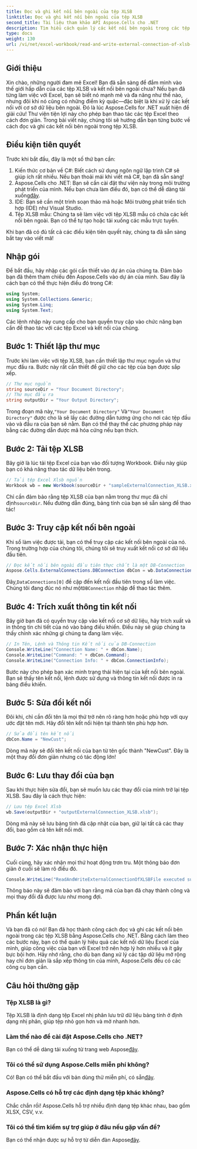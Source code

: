 ```yaml
---
title: Đọc và ghi kết nối bên ngoài của tệp XLSB
linktitle: Đọc và ghi kết nối bên ngoài của tệp XLSB
second_title: Tài liệu tham khảo API Aspose.Cells cho .NET
description: Tìm hiểu cách quản lý các kết nối bên ngoài trong các tệp XLSB bằng Aspose.Cells cho .NET trong hướng dẫn toàn diện này.
type: docs
weight: 130
url: /vi/net/excel-workbook/read-and-write-external-connection-of-xlsb-file/
---
```

## Giới thiệu

Xin chào, những người đam mê Excel! Bạn đã sẵn sàng để đắm mình vào thế giới hấp dẫn của các tệp XLSB và kết nối bên ngoài chưa? Nếu bạn đã từng làm việc với Excel, bạn sẽ biết nó mạnh mẽ và đa năng như thế nào, nhưng đôi khi nó cũng có những điểm kỳ quặc—đặc biệt là khi xử lý các kết nối với cơ sở dữ liệu bên ngoài. Đó là lúc Aspose.Cells for .NET xuất hiện để giải cứu! Thư viện tiện lợi này cho phép bạn thao tác các tệp Excel theo cách đơn giản. Trong bài viết này, chúng tôi sẽ hướng dẫn bạn từng bước về cách đọc và ghi các kết nối bên ngoài trong tệp XLSB.

## Điều kiện tiên quyết

Trước khi bắt đầu, đây là một số thứ bạn cần:

1. Kiến thức cơ bản về C#: Biết cách sử dụng ngôn ngữ lập trình C# sẽ giúp ích rất nhiều. Nếu bạn thoải mái khi viết mã C#, bạn đã sẵn sàng!
2.  Aspose.Cells cho .NET: Bạn sẽ cần cài đặt thư viện này trong môi trường phát triển của mình. Nếu bạn chưa làm điều đó, bạn có thể dễ dàng tải xuống[đây](https://releases.aspose.com/cells/net/). 
3. IDE: Bạn sẽ cần một trình soạn thảo mã hoặc Môi trường phát triển tích hợp (IDE) như Visual Studio. 
4. Tệp XLSB mẫu: Chúng ta sẽ làm việc với tệp XLSB mẫu có chứa các kết nối bên ngoài. Bạn có thể tự tạo hoặc tải xuống các mẫu trực tuyến. 

Khi bạn đã có đủ tất cả các điều kiện tiên quyết này, chúng ta đã sẵn sàng bắt tay vào viết mã!

## Nhập gói

Để bắt đầu, hãy nhập các gói cần thiết vào dự án của chúng ta. Đảm bảo bạn đã thêm tham chiếu đến Aspose.Cells vào dự án của mình. Sau đây là cách bạn có thể thực hiện điều đó trong C#:

```csharp
using System;
using System.Collections.Generic;
using System.Linq;
using System.Text;
```

Các lệnh nhập này cung cấp cho bạn quyền truy cập vào chức năng bạn cần để thao tác với các tệp Excel và kết nối của chúng.

## Bước 1: Thiết lập thư mục

Trước khi làm việc với tệp XLSB, bạn cần thiết lập thư mục nguồn và thư mục đầu ra. Bước này rất cần thiết để giữ cho các tệp của bạn được sắp xếp.

```csharp
// Thư mục nguồn
string sourceDir = "Your Document Directory";
// Thư mục đầu ra
string outputDir = "Your Output Directory";
```

 Trong đoạn mã này,`"Your Document Directory"` Và`"Your Document Directory"` được cho là sẽ lấy các đường dẫn tương ứng cho nơi các tệp đầu vào và đầu ra của bạn sẽ nằm. Bạn có thể thay thế các phương pháp này bằng các đường dẫn được mã hóa cứng nếu bạn thích.

## Bước 2: Tải tệp XLSB

Bây giờ là lúc tải tệp Excel của bạn vào đối tượng Workbook. Điều này giúp bạn có khả năng thao tác dữ liệu bên trong.

```csharp
// Tải tệp Excel Xlsb nguồn
Workbook wb = new Workbook(sourceDir + "sampleExternalConnection_XLSB.xlsb");
```

 Chỉ cần đảm bảo rằng tệp XLSB của bạn nằm trong thư mục đã chỉ định`sourceDir`. Nếu đường dẫn đúng, bảng tính của bạn sẽ sẵn sàng để thao tác!

## Bước 3: Truy cập kết nối bên ngoài

Khi sổ làm việc được tải, bạn có thể truy cập các kết nối bên ngoài của nó. Trong trường hợp của chúng tôi, chúng tôi sẽ truy xuất kết nối cơ sở dữ liệu đầu tiên.

```csharp
// Đọc kết nối bên ngoài đầu tiên thực chất là một DB-Connection
Aspose.Cells.ExternalConnections.DBConnection dbCon = wb.DataConnections[0] as Aspose.Cells.ExternalConnections.DBConnection;
```

 Đây,`DataConnections[0]` đề cập đến kết nối đầu tiên trong sổ làm việc. Chúng tôi đang đúc nó như một`DBConnection` nhập để thao tác thêm.

## Bước 4: Trích xuất thông tin kết nối

Bây giờ bạn đã có quyền truy cập vào kết nối cơ sở dữ liệu, hãy trích xuất và in thông tin chi tiết của nó vào bảng điều khiển. Điều này sẽ giúp chúng ta thấy chính xác những gì chúng ta đang làm việc.

```csharp
// In Tên, Lệnh và Thông tin Kết nối của DB-Connection
Console.WriteLine("Connection Name: " + dbCon.Name);
Console.WriteLine("Command: " + dbCon.Command);
Console.WriteLine("Connection Info: " + dbCon.ConnectionInfo);
```

Bước này cho phép bạn xác minh trạng thái hiện tại của kết nối bên ngoài. Bạn sẽ thấy tên kết nối, lệnh được sử dụng và thông tin kết nối được in ra bảng điều khiển.

## Bước 5: Sửa đổi kết nối

Đôi khi, chỉ cần đổi tên là mọi thứ trở nên rõ ràng hơn hoặc phù hợp với quy ước đặt tên mới. Hãy đổi tên kết nối hiện tại thành tên phù hợp hơn.

```csharp
// Sửa đổi tên kết nối
dbCon.Name = "NewCust";
```

Dòng mã này sẽ đổi tên kết nối của bạn từ tên gốc thành "NewCust". Đây là một thay đổi đơn giản nhưng có tác động lớn!

## Bước 6: Lưu thay đổi của bạn

Sau khi thực hiện sửa đổi, bạn sẽ muốn lưu các thay đổi của mình trở lại tệp XLSB. Sau đây là cách thực hiện:

```csharp
// Lưu tệp Excel Xlsb
wb.Save(outputDir + "outputExternalConnection_XLSB.xlsb");
```

Dòng mã này sẽ lưu bảng tính đã cập nhật của bạn, giữ lại tất cả các thay đổi, bao gồm cả tên kết nối mới.

## Bước 7: Xác nhận thực hiện

Cuối cùng, hãy xác nhận mọi thứ hoạt động trơn tru. Một thông báo đơn giản ở cuối sẽ làm rõ điều đó.

```csharp
Console.WriteLine("ReadAndWriteExternalConnectionOfXLSBFile executed successfully.\r\n");
```

Thông báo này sẽ đảm bảo với bạn rằng mã của bạn đã chạy thành công và mọi thay đổi đã được lưu như mong đợi.

## Phần kết luận

Và bạn đã có nó! Bạn đã học thành công cách đọc và ghi các kết nối bên ngoài trong các tệp XLSB bằng Aspose.Cells cho .NET. Bằng cách làm theo các bước này, bạn có thể quản lý hiệu quả các kết nối dữ liệu Excel của mình, giúp công việc của bạn với Excel trở nên hợp lý hơn nhiều và ít gây bực bội hơn. Hãy nhớ rằng, cho dù bạn đang xử lý các tập dữ liệu mở rộng hay chỉ đơn giản là sắp xếp thông tin của mình, Aspose.Cells đều có các công cụ bạn cần.

## Câu hỏi thường gặp

### Tệp XLSB là gì?  
Tệp XLSB là định dạng tệp Excel nhị phân lưu trữ dữ liệu bảng tính ở định dạng nhị phân, giúp tệp nhỏ gọn hơn và mở nhanh hơn.

### Làm thế nào để cài đặt Aspose.Cells cho .NET?  
 Bạn có thể dễ dàng tải xuống từ trang web Aspose[đây](https://releases.aspose.com/cells/net/).

### Tôi có thể sử dụng Aspose.Cells miễn phí không?  
 Có! Bạn có thể bắt đầu với bản dùng thử miễn phí, có sẵn[đây](https://releases.aspose.com/).

### Aspose.Cells có hỗ trợ các định dạng tệp khác không?  
Chắc chắn rồi! Aspose.Cells hỗ trợ nhiều định dạng tệp khác nhau, bao gồm XLSX, CSV, v.v.

### Tôi có thể tìm kiếm sự trợ giúp ở đâu nếu gặp vấn đề?  
Bạn có thể nhận được sự hỗ trợ từ diễn đàn Aspose[đây](https://forum.aspose.com/c/cells/9).